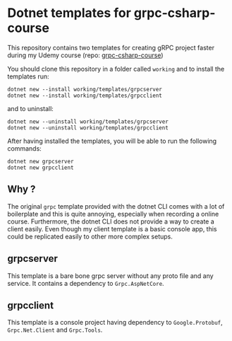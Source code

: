 # Dotnet templates for grpc-csharp-course

This repository contains two templates for creating gRPC project faster during my Udemy course (repo: [grpc-csharp-course](https://github.com/Clement-Jean/grpc-csharp-course))

You should clone this repository in a folder called `working` and to install the templates run:

```
dotnet new --install working/templates/grpcserver
dotnet new --install working/templates/grpcclient
```

and to uninstall:

```
dotnet new --uninstall working/templates/grpcserver
dotnet new --uninstall working/templates/grpcclient
```

After having installed the templates, you will be able to run the following commands:

```
dotnet new grpcserver
dotnet new grpcclient
```

## Why ?

The original `grpc` template provided with the dotnet CLI comes with a lot of boilerplate and this is quite annoying, especially when recording a online course. Furthermore, the dotnet CLI does not provide a way to create a client easily. Even though my client template is a basic console app, this could be replicated easily to other more complex setups.

## grpcserver

This template is a bare bone grpc server without any proto file and any service. It contains a dependency to `Grpc.AspNetCore`.

## grpcclient

This template is a console project having dependency to `Google.Protobuf`, `Grpc.Net.Client` and `Grpc.Tools`.
